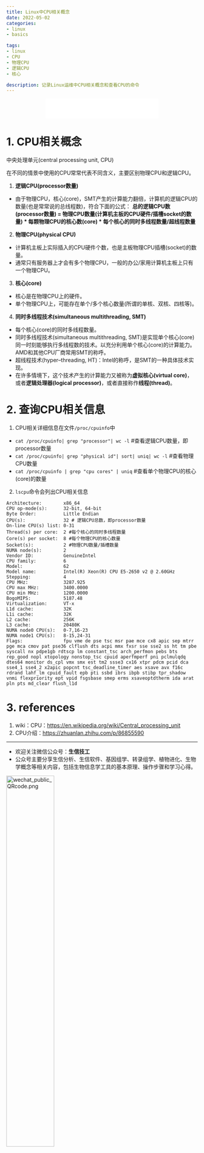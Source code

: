 ```yaml
---
title: Linux中CPU相关概念
date: 2022-05-02
categories:
- linux
- basics

tags:
- linux
- CPU
- 物理CPU
- 逻辑CPU
- 核心

description: 记录Linux运维中CPU相关概念和查看CPU的命令
---
```


<div align="middle"><iframe frameborder="no" border="0" marginwidth="0" marginheight="0" width=298 height=52 src="//music.163.com/outchain/player?type=2&id=283094&auto=1&height=32"></iframe></div>

# 1. CPU相关概念
中央处理单元(central processing unit, CPU)

在不同的情景中使用的CPU常常代表不同含义，主要区别物理CPU和逻辑CPU。

1. **逻辑CPU(processor数量)**
- 由于物理CPU，核心(core)，SMT产生的计算能力翻倍，计算机的逻辑CPU的数量(也是常常说的总线程数)，符合下面的公式：
**总的逻辑CPU数(processor数量) = 物理CPU数量(计算机主板的CPU硬件/插槽socket的数量) * 每颗物理CPU的核心数(core) * 每个核心的同时多线程数量/超线程数量**

2. **物理CPU(physical CPU)**
- 计算机主板上实际插入的CPU硬件个数，也是主板物理CPU插槽(socket)的数量。
- 通常只有服务器上才会有多个物理CPU，一般的办公/家用计算机主板上只有一个物理CPU。

3. **核心(core)**
- 核心是在物理CPU上的硬件。
- 单个物理CPU上，可能存在单个/多个核心数量(所谓的单核、双核、四核等)。

4. **同时多线程技术(simultaneous multithreading, SMT)**
- 每个核心(core)的同时多线程数量。
- 同时多线程技术(simultaneous multithreading, SMT)是实现单个核心(core)同一时刻能够执行多线程数的技术。以充分利用单个核心(core)的计算能力。AMD和其他CPU厂商常用SMT的称呼。
- 超线程技术(hyper–threading, HT)：Intel的称呼，是SMT的一种具体技术实现。
- 在许多情境下，这个技术产生的计算能力又被称为**虚拟核心(virtual core)**，或者**逻辑处理器(logical processor)**，或者直接称作**线程(thread)**。

# 2. 查询CPU相关信息
1. CPU相关详细信息在文件`/proc/cpuinfo`中
- `cat /proc/cpuinfo| grep "processor"| wc -l` #查看逻辑CPU数量，即processor数量
- `cat /proc/cpuinfo| grep "physical id"| sort| uniq| wc -l` #查看物理CPU数量
- `cat /proc/cpuinfo | grep "cpu cores" | uniq` #查看单个物理CPU的核心(core)的数量

2. `lscpu`命令会列出CPU相关信息

```shell
Architecture:        x86_64
CPU op-mode(s):      32-bit, 64-bit
Byte Order:          Little Endian
CPU(s):              32 # 逻辑CPU总数，即processor数量
On-line CPU(s) list: 0-31
Thread(s) per core:  2 #每个核心的同时多线程数量
Core(s) per socket:  8 #每个物理CPU的核心数量
Socket(s):           2 #物理CPU数量/插槽数量
NUMA node(s):        2
Vendor ID:           GenuineIntel
CPU family:          6
Model:               62
Model name:          Intel(R) Xeon(R) CPU E5-2650 v2 @ 2.60GHz
Stepping:            4
CPU MHz:             3287.925
CPU max MHz:         3400.0000
CPU min MHz:         1200.0000
BogoMIPS:            5187.48
Virtualization:      VT-x
L1d cache:           32K
L1i cache:           32K
L2 cache:            256K
L3 cache:            20480K
NUMA node0 CPU(s):   0-7,16-23
NUMA node1 CPU(s):   8-15,24-31
Flags:               fpu vme de pse tsc msr pae mce cx8 apic sep mtrr pge mca cmov pat pse36 clflush dts acpi mmx fxsr sse sse2 ss ht tm pbe syscall nx pdpe1gb rdtscp lm constant_tsc arch_perfmon pebs bts rep_good nopl xtopology nonstop_tsc cpuid aperfmperf pni pclmulqdq dtes64 monitor ds_cpl vmx smx est tm2 ssse3 cx16 xtpr pdcm pcid dca sse4_1 sse4_2 x2apic popcnt tsc_deadline_timer aes xsave avx f16c rdrand lahf_lm cpuid_fault epb pti ssbd ibrs ibpb stibp tpr_shadow vnmi flexpriority ept vpid fsgsbase smep erms xsaveoptdtherm ida arat pln pts md_clear flush_l1d
```

# 3. references
1. wiki：CPU：https://en.wikipedia.org/wiki/Central_processing_unit
2. CPU介绍：https://zhuanlan.zhihu.com/p/86855590

-------

- 欢迎关注微信公众号：**生信技工**
- 公众号主要分享生信分析、生信软件、基因组学、转录组学、植物进化、生物学概念等相关内容，包括生物信息学工具的基本原理、操作步骤和学习心得。

<img src="https://github.com/yanzhongsino/yanzhongsino.github.io/blob/hexo/source/wechat/Wechat_public_qrcode.jpg?raw=true" width=50% title="wechat_public_QRcode.png" align=center/>